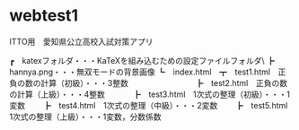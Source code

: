 # webtest1
ITTO用　愛知県公立高校入試対策アプリ

┏　katexフォルダ・・・KaTeXを組み込むための設定ファイルフォルダ\\
┣　hannya.png・・・無双モードの背景画像
┗　index.html　┳　test1.html　正負の数の計算（初級）・・・3整数
　　　　　　　　 ┣　test2.html　正負の数の計算（上級）・・・4整数
         　　　 ┣　test3.html　1次式の整理（初級）・・・1変数
            　　┣　test4.html　1次式の整理（中級）・・・2変数
            　　┣　test5.html　1次式の整理（上級）・・・1変数，分数係数
